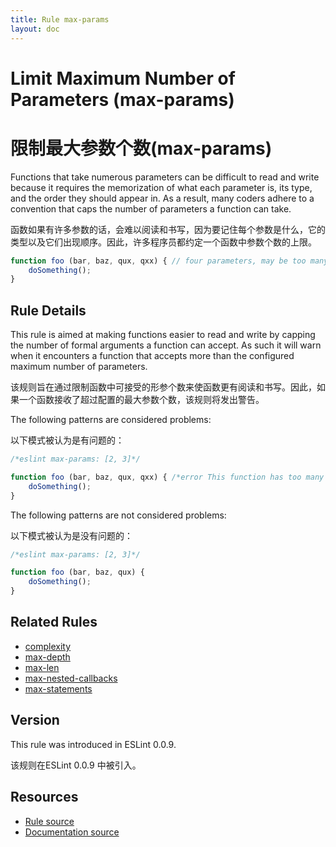 ```yaml
---
title: Rule max-params
layout: doc
---
```

<!-- Note: No pull requests accepted for this file. See README.md in the root directory for details. -->
# Limit Maximum Number of Parameters (max-params)

# 限制最大参数个数(max-params)

Functions that take numerous parameters can be difficult to read and write because it requires the memorization of what each parameter is, its type, and the order they should appear in. As a result, many coders adhere to a convention that caps the number of parameters a function can take.

函数如果有许多参数的话，会难以阅读和书写，因为要记住每个参数是什么，它的类型以及它们出现顺序。因此，许多程序员都约定一个函数中参数个数的上限。

```js
function foo (bar, baz, qux, qxx) { // four parameters, may be too many
    doSomething();
}
```

## Rule Details

This rule is aimed at making functions easier to read and write by capping the number of formal arguments a function can accept. As such it will warn when it encounters a function that accepts more than the configured maximum number of parameters.

该规则旨在通过限制函数中可接受的形参个数来使函数更有阅读和书写。因此，如果一个函数接收了超过配置的最大参数个数，该规则将发出警告。

The following patterns are considered problems:

以下模式被认为是有问题的：

```js
/*eslint max-params: [2, 3]*/

function foo (bar, baz, qux, qxx) { /*error This function has too many parameters (4). Maximum allowed is 3.*/
    doSomething();
}
```

The following patterns are not considered problems:

以下模式被认为是没有问题的：

```js
/*eslint max-params: [2, 3]*/

function foo (bar, baz, qux) {
    doSomething();
}
```

## Related Rules

* [complexity](complexity)
* [max-depth](max-depth)
* [max-len](max-len)
* [max-nested-callbacks](max-nested-callbacks)
* [max-statements](max-statements)

## Version

This rule was introduced in ESLint 0.0.9.

该规则在ESLint 0.0.9 中被引入。

## Resources

* [Rule source](https://github.com/eslint/eslint/tree/master/lib/rules/max-params.js)
* [Documentation source](https://github.com/eslint/eslint/tree/master/docs/rules/max-params.md)
